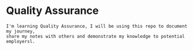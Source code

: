 # Quality Assurance

```
I'm learning Quality Assurance, I will be using this repo to document my journey, 
share my notes with others and demonstrate my knowledge to potential employersl.
```
